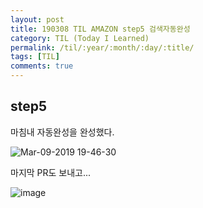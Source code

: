 ```yaml
---
layout: post
title: 190308 TIL AMAZON step5 검색자동완성
category: TIL (Today I Learned)
permalink: /til/:year/:month/:day/:title/
tags: [TIL]
comments: true
---
```


## **step5** 
마침내 자동완성을 완성했다. 

![Mar-09-2019 19-46-30](https://user-images.githubusercontent.com/40848630/54070502-140d5a80-42a4-11e9-96db-786f2eb42668.gif)

마지막 PR도 보내고... 

![image](https://user-images.githubusercontent.com/40848630/54070519-43bc6280-42a4-11e9-99bc-50e01b1411e0.png)

